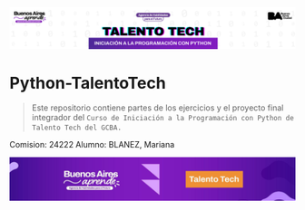 ![Talento Tech](./img/python.jpg)

# Python-TalentoTech

> Este repositorio contiene partes de los ejercicios y el proyecto final integrador del `Curso de Iniciación a la Programación con Python de Talento Tech del GCBA.` 

Comision: 24222
Alumno: BLANEZ, Mariana

![Talento Tech](./img/Talentotech.png)